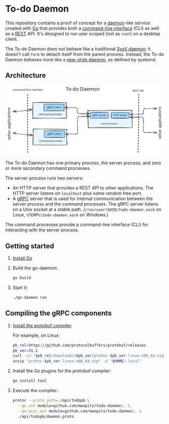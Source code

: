 # To-do Daemon

This repository contains a proof of concept for a [daemon][daemon]-like service
created with [Go][go] that provides both a [command-line interface][cli] (CLI)
as well as a [REST][rest] API. It's designed to run user scoped (not as `root`)
on a desktop client.

The To-do Daemon does not behave like a traditional [SysV daemon][sysv-daemon];
it doesn't call `fork` to detach itself from the parent process. Instead, the
To-do Daemon behaves more like a [new-style daemon][systemd-daemon], as defined
by systemd.

[cli]: https://en.wikipedia.org/wiki/Command-line_interface
[daemon]: https://en.wikipedia.org/wiki/Daemon_(computing)
[go]: https://go.dev/
[rest]: https://en.wikipedia.org/wiki/REST
[sysv-daemon]: https://www.freedesktop.org/software/systemd/man/latest/daemon.html#New-Style%20Daemons
[systemd-daemon]: https://www.freedesktop.org/software/systemd/man/latest/daemon.html#New-Style%20Daemons

## Architecture

![Architecture diagram](docs/architecture.svg)

The To-do Daemon has one primary process, the server process, and zero or more
secondary command processes.

The server process runs two servers:

* An HTTP server that provides a REST API to other applications. The HTTP server
  listens on `localhost` plus some random free port.
* A [gRPC](https://grpc.io/) server that is used for internal communication
  between the server process and the command processes. The gRPC server listens
  on a Unix socket at a stable path. (`/run/user/$UID/todo-daemon.sock` on
  Linux, `%TEMP%\todo-daemon.sock` on Windows.)

The command processes provide a command-line interface (CLI) for interacting
with the server process.

## Getting started

1.  [Install Go](https://go.dev/doc/install)
1.  Build the go-daemon:
    
    ```sh
    go build
    ```
1.  Start it:
    
    ```sh
    ./go-daemon run
    ```

## Compiling the gRPC components

1.  [Install the protobuf compiler](https://protobuf.dev/installation/).
    
    For example, on Linux:
    
    ```sh
    pb_rel=https://github.com/protocolbuffers/protobuf/releases
    pb_ver=31.1
    curl -LO "$pb_rel/download/v$pb_ver/protoc-$pb_ver-linux-x86_64.zip"
    unzip "protoc-$pb_ver-linux-x86_64.zip" -d "$HOME/.local"
    ```
1.  Install the Go plugins for the protobuf compiler:
    
    ```sh
    go install tool
    ```
1.  Execute the compiler:
    
    ```sh
    protoc --proto_path=./api/todopb \
      --go_out module=github.com/mwopitz/todo-daemon:. \
      --go-grpc_out module=github.com/mwopitz/todo-daemon:. \
      ./api/todopb/daemon.proto
    ```
